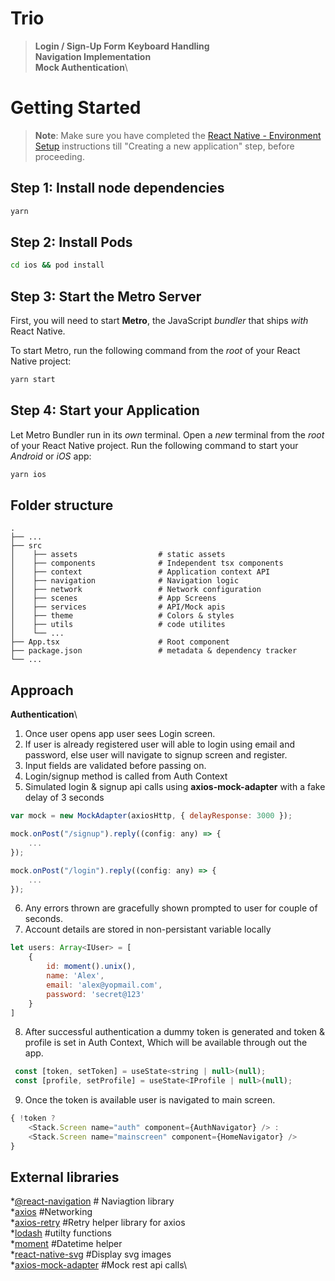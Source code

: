 # Trio

>**Login / Sign-Up Form**
**Keyboard Handling**\
**Navigation Implementation**\
**Mock Authentication**\


# Getting Started

>**Note**: Make sure you have completed the [React Native - Environment Setup](https://reactnative.dev/docs/environment-setup) instructions till "Creating a new application" step, before proceeding.

## Step 1: Install node dependencies

```bash
yarn
```

## Step 2: Install Pods

```bash
cd ios && pod install
```

## Step 3: Start the Metro Server

First, you will need to start **Metro**, the JavaScript _bundler_ that ships _with_ React Native.

To start Metro, run the following command from the _root_ of your React Native project:

```bash
yarn start
```

## Step 4: Start your Application

Let Metro Bundler run in its _own_ terminal. Open a _new_ terminal from the _root_ of your React Native project. Run the following command to start your _Android_ or _iOS_ app:

```bash
yarn ios
```



## Folder structure
    .
    ├── ...
    ├── src
    │    ├── assets                  # static assets
    │    ├── components              # Independent tsx components
    │    ├── context                 # Application context API
    │    ├── navigation              # Navigation logic
    │    ├── network                 # Network configuration
    │    ├── scenes                  # App Screens
    │    ├── services                # API/Mock apis
    │    ├── theme                   # Colors & styles
    │    ├── utils                   # code utilites
    │    └── ...
    ├── App.tsx                      # Root component 
    ├── package.json                 # metadata & dependency tracker
    └── ...
    
    
## Approach
**Authentication**\
1. Once user opens app user sees Login screen.
2. If user is already registered user will able to login using email and password, else user will navigate to signup screen and register.
3. Input fields are validated before passing on.
4. Login/signup method is called from Auth Context
5. Simulated login & signup api calls using **axios-mock-adapter** with a fake delay of 3 seconds
```js
var mock = new MockAdapter(axiosHttp, { delayResponse: 3000 });

mock.onPost("/signup").reply((config: any) => {
    ...
});

mock.onPost("/login").reply((config: any) => {
    ...
});
```

6. Any errors thrown are gracefully shown prompted to user for couple of seconds.
7. Account details are stored in non-persistant variable locally
```js
let users: Array<IUser> = [
    {
        id: moment().unix(),
        name: 'Alex',
        email: 'alex@yopmail.com',
        password: 'secret@123'
    }
]
```

8. After successful authentication a dummy token is generated and token & profile is set in Auth Context, Which will be available through out the app.
```js
 const [token, setToken] = useState<string | null>(null);
 const [profile, setProfile] = useState<IProfile | null>(null);
```

9. Once the token is available user is navigated to main screen.
```js
{ !token ? 
	<Stack.Screen name="auth" component={AuthNavigator} /> :
	<Stack.Screen name="mainscreen" component={HomeNavigator} /> 
}
```
    
## External libraries
*[@react-navigation](https://github.com/react-navigation/react-navigation) # Naviagtion library\
*[axios](https://www.npmjs.com/package//axios) #Networking\
*[axios-retry](https://www.npmjs.com/package/axios-retry) #Retry helper library for axios\
*[lodash](https://www.npmjs.com/package/lodash) #utilty functions\
*[moment](https://www.npmjs.com/package/lodash) #Datetime helper\
*[react-native-svg](https://www.npmjs.com/package/lodash) #Display svg images\
*[axios-mock-adapter](https://www.npmjs.com/package/axios-mock-adapter) #Mock rest api calls\
